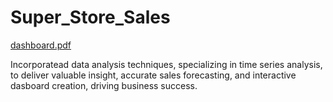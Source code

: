 # Super_Store_Sales

[dashboard.pdf](https://github.com/user-attachments/files/17392055/dashboard.pdf)

Incorporatead data analysis techniques, specializing in time series analysis, to deliver valuable insight, accurate sales forecasting, and interactive dasboard creation, driving business success.
